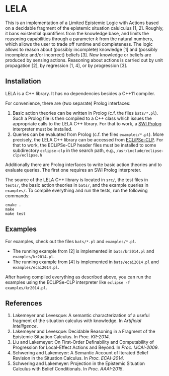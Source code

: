 # LELA

This is an implementation of a Limited Epistemic Logic with Actions based on a decidable fragment of the epistemic situation calulculus [1, 2].
Roughly, it bans existential quantifiers from the knowledge base, and limits the reasoning capabilities through a parameter *k* from the natural numbers, which allows the user to trade off runtime and completeness.
The logic allows to reason about (possibly incomplete) knowledge [1] and (possibly incomplete and/or incorrect) beliefs [3].
New knowledge or beliefs are produced by sensing actions.
Reasoning about actions is carried out by unit propagation [2], by regression [1, 4], or by progression [3].


## Installation

LELA is a C++ library.
It has no dependencies besides a C++11 compiler.

For convenience, there are (two separate) Prolog interfaces:

1. Basic action theories can be written in Prolog (c.f. the files `bats/*.pl`).
   Such a Prolog file is then compiled to a C++ class which issues the appropriate calls to the LELA C++ library.
   For that to work, a [SWI Prolog](http://www.swi-prolog.org) interpreter must be installed.
2. Queries can be evaluated from Prolog (c.f. the files `examples/*.pl`).
   More precisely, the LELA C++ library can be accessed from [ECLiPSe-CLP](http://www.eclipseclp.org).
   For that to work, the ECLiPSe-CLP header files must be installed to some subdirectory `eclipse-clp` in the search path, e.g., `/usr/include/eclipse-clp/eclipse.h`

Additionally there are Prolog interfaces to write basic action theories and to evaluate queries.
The first one requires an SWI Prolog interpreter.

The source of the LELA C++ library is located in `src/`, the test files in `tests/`, the basic action theories in `bats/`, and the example queries in `examples/`.
To compile everything and run the tests, run the following commands:
```
cmake .
make
make test
```

## Examples

For examples, check out the files `bats/*.pl` and `examples/*.pl`.

* The running example from [2] is implemented in `bats/kr2014.pl` and `examples/kr2014.pl`.
* The running example from [4] is implemented in `bats/ecai2014.pl` and `examples/ecai2014.pl`.

After having compiled everything as described above, you can run the examples using the ECLiPSe-CLP interpreter like `eclipse -f examples/kr2014.pl`.


## References

1. Lakemeyer and Levesque: A semantic characterization of a useful fragment of the situation calculus with knowledge. In *Artificial Intelligence*.
2. Lakemeyer and Levesque: Decidable Reasoning in a Fragment of the Epistemic Situation Calculus. In *Proc. KR-2014*.
3. Liu and Lakemeyer: On First-Order Definability and Computability of Progression for Local-Effect Actions and Beyond. In *Proc. IJCAI-2009*.
4. Schwering and Lakemeyer: A Semantic Account of Iterated Belief Revision in the Situation Calculus. In *Proc. ECAI-2014*.
5. Schwering and Lakemeyer: Projection in the Epistemic Situation Calculus with Belief Conditionals. In *Proc. AAAI-2015*.

